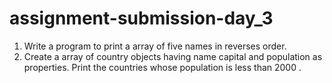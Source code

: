 # assignment-submission-day_3
1. Write a program to print a array of five names in reverses order.                                    
2. Create a array of country objects having name capital and population as properties.  Print the countries whose population is less than 2000 .
